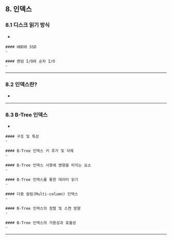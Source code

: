 ## 8. 인덱스

### 8.1 디스크 읽기 방식
- 

    #### HDD와 SSD
    - 

    #### 랜덤 I/O와 순차 I/O
    - 

---

### 8.2 인덱스란?
- 

---

### 8.3 B-Tree 인덱스
- 

    #### 구조 및 특성
    -

    #### B-Tree 인덱스 키 추가 및 삭제
    -

    #### B-Tree 인덱스 사용에 영향을 미치는 요소
    -

    #### B-Tree 인덱스를 통한 데이터 읽기
    -

    #### 다중 칼럼(Multi-column) 인덱스
    -

    #### B-Tree 인덱스의 정렬 및 스캔 방향
    -

    #### B-Tree 인덱스의 가용성과 효율성
    -

---

